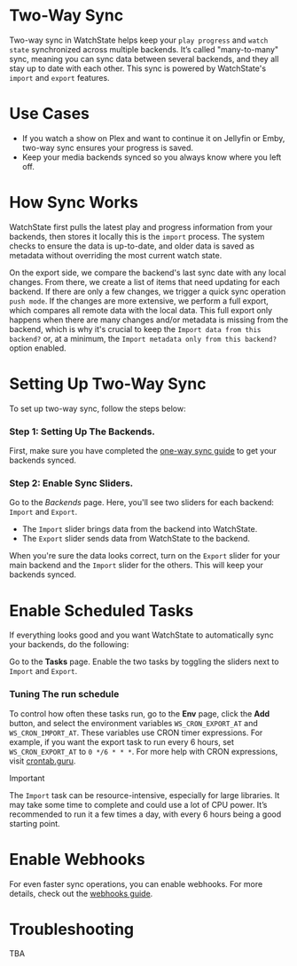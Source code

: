 # Two-Way Sync

Two-way sync in WatchState helps keep your `play progress` and `watch state` synchronized across multiple backends. It’s
called "many-to-many" sync, meaning you can sync data between several backends, and they all stay up to date with each
other. This sync is powered by WatchState's `import` and `export` features.

# Use Cases

- If you watch a show on Plex and want to continue it on Jellyfin or Emby, two-way sync ensures your progress is saved.
- Keep your media backends synced so you always know where you left off.

# How Sync Works

WatchState first pulls the latest play and progress information from your backends, then stores it locally this is the
`import` process. The system checks to ensure the data is up-to-date, and older data is saved as metadata without
overriding the most current watch state.

On the export side, we compare the backend's last sync date with any local changes. From there, we create a list of
items that need updating for each backend. If there are only a few changes, we trigger a quick sync operation
`push mode`. If the changes are more extensive, we perform a full export, which compares all remote data with the local
data. This full export only happens when there are many changes and/or metadata is missing from the backend, which is
why it's crucial to keep the `Import data from this backend?` or, at a minimum, the
`Import metadata only from this backend?` option enabled.

# Setting Up Two-Way Sync

To set up two-way sync, follow the steps below:

### Step 1: Setting Up The Backends.

First, make sure you have completed the [one-way sync guide](/guides/one-way-sync.md) to get your backends synced.

### Step 2: Enable Sync Sliders.

Go to the <!--i:fa-server--> *Backends* page. Here, you'll see two sliders for each backend: `Import` and `Export`.

- The `Import` slider brings data from the backend into WatchState.
- The `Export` slider sends data from WatchState to the backend.

When you're sure the data looks correct, turn on the `Export` slider for your main backend and the `Import` slider for
the others. This will keep your backends synced.

# Enable Scheduled Tasks

If everything looks good and you want WatchState to automatically sync your backends, do the following:

Go to the <!--i:fa-tasks--> **Tasks** page. Enable the two tasks by toggling the sliders next to `Import` and `Export`.

### Tuning The run schedule

To control how often these tasks run, go to the <!--i:fa-cogs--> **Env** page, click the <!--i:fa-plus--> **Add**
button, and select the environment variables `WS_CRON_EXPORT_AT` and `WS_CRON_IMPORT_AT`. These variables use CRON timer
expressions. For example, if you want the export task to run every 6 hours, set `WS_CRON_EXPORT_AT` to `0 */6 * * *`.
For more help with CRON expressions, visit [crontab.guru](https://crontab.guru/).

> [!IMPORTANT]  
> The `Import` task can be resource-intensive, especially for large libraries. It may take some time to complete and
> could use a lot of CPU power. It’s recommended to run it a few times a day, with every 6 hours being a good starting
> point.

# Enable Webhooks

For even faster sync operations, you can enable webhooks. For more details, check out
the [webhooks guide](/guides/webhooks.md).

# Troubleshooting

TBA

